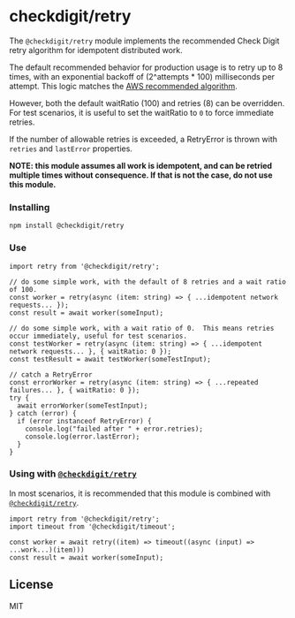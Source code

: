 # checkdigit/retry

The `@checkdigit/retry` module implements the recommended Check Digit retry algorithm for idempotent distributed work.

The default recommended behavior for production usage is to retry up to 8 times, with an exponential backoff
of (2^attempts * 100) milliseconds per attempt.  This logic matches the
[AWS recommended algorithm](https://docs.aws.amazon.com/general/latest/gr/api-retries.html).

However, both the default waitRatio (100) and retries (8) can be overridden.  For
test scenarios, it is useful to set the waitRatio to `0` to force immediate retries.

If the number of allowable retries is exceeded, a RetryError is thrown with `retries` and `lastError` properties.

**NOTE: this module assumes all work is idempotent, and can be retried multiple times without consequence.  If that is
not the case, do not use this module.**

### Installing

`npm install @checkdigit/retry` 

### Use

```
import retry from '@checkdigit/retry';

// do some simple work, with the default of 8 retries and a wait ratio of 100.
const worker = retry(async (item: string) => { ...idempotent network requests... });
const result = await worker(someInput);

// do some simple work, with a wait ratio of 0.  This means retries occur immediately, useful for test scenarios.
const testWorker = retry(async (item: string) => { ...idempotent network requests... }, { waitRatio: 0 });
const testResult = await testWorker(someTestInput);

// catch a RetryError
const errorWorker = retry(async (item: string) => { ...repeated failures... }, { waitRatio: 0 });
try {
  await errorWorker(someTestInput);
} catch (error) {
  if (error instanceof RetryError) {
    console.log("failed after " + error.retries);
    console.log(error.lastError);
  }
}

```

### Using with [`@checkdigit/retry`](https://github.com/checkdigit/timeout)

In most scenarios, it is recommended that this module is combined with
[`@checkdigit/retry`](https://github.com/checkdigit/timeout).

```
import retry from '@checkdigit/retry';
import timeout from '@checkdigit/timeout';

const worker = await retry((item) => timeout((async (input) => ...work...)(item)))
const result = await worker(someInput);
```

## License

MIT
